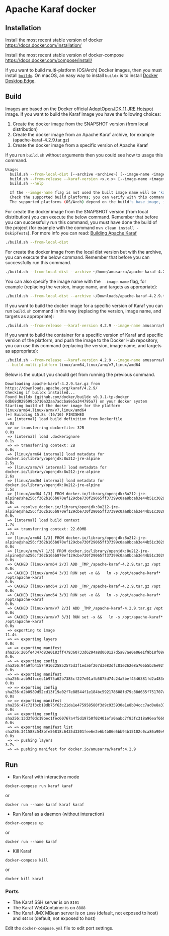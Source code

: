<!--
    Licensed to the Apache Software Foundation (ASF) under one
    or more contributor license agreements.  See the NOTICE file
    distributed with this work for additional information
    regarding copyright ownership.  The ASF licenses this file
    to you under the Apache License, Version 2.0 (the
    "License"); you may not use this file except in compliance
    with the License.  You may obtain a copy of the License at

      http://www.apache.org/licenses/LICENSE-2.0

    Unless required by applicable law or agreed to in writing,
    software distributed under the License is distributed on an
    "AS IS" BASIS, WITHOUT WARRANTIES OR CONDITIONS OF ANY
    KIND, either express or implied.  See the License for the
    specific language governing permissions and limitations
    under the License.
-->
# Apache Karaf docker

## Installation

Install the most recent stable version of docker
https://docs.docker.com/installation/

Install the most recent stable version of docker-compose
https://docs.docker.com/compose/install/

If you want to build multi-platform (OS/Arch) Docker images, then you must install
[`buildx`](https://docs.docker.com/buildx/working-with-buildx/).
On macOS, an easy way to install `buildx` is to install [Docker Desktop Edge](https://docs.docker.com/docker-for-mac/edge-release-notes/).

## Build

Images are based on the Docker official [AdoptOpenJDK 11 JRE Hotspot](https://hub.docker.com/_/adoptopenjdk?tab=tags&page=1&name=11-jre-hotspot) image. If you want to
build the Karaf image you have the following choices:

1. Create the docker image from the SNAPSHOT version (from local distribution)
2. Create the docker image from an Apache Karaf archive, for example (apache-karaf-4.2.9.tar.gz)
3. Create the docker image from a specific version of Apache Karaf

If you run `build.sh` without arguments then you could see how to usage this command.

```bash
Usage:
  build.sh --from-local-dist [--archive <archive>] [--image-name <image>] [--build-multi-platform <comma-separated platforms>]
  build.sh --from-release --karaf-version <x.x.x> [--image-name <image>] [--build-multi-platform <comma-separated platforms>]
  build.sh --help

  If the --image-name flag is not used the built image name will be 'karaf'.
  Check the supported build platforms; you can verify with this command: docker buildx ls
  The supported platforms (OS/Arch) depend on the build's base image, in this case [adoptopenjdk:11-jre-hotspot](https://hub.docker.com/_/adoptopenjdk?tab=tags&page=1&name=11-jre-hotspot).
```

For create the docker image from the SNAPSHOT version (from local distribution) 
you can execute the below command. Remember that before you can successfully run 
this command, you must have done the build of the project 
(for example with the command `mvn clean install -DskipTests`). For more info
you can read: [Building Apache Karaf](https://github.com/apache/karaf/blob/master/BUILDING.md#building-apache-karaf)

```bash
./build.sh --from-local-dist
```

For create the docker image from the local dist version but with the archive,
you can execute the below command. Remember that before you can successfully run 
this command.

```bash
./build.sh --from-local-dist --archive ~/home/amusarra/apache-karaf-4.2.9.tar.gz
```

You can also specify the image name with the `--image-name` flag, for example
(replacing the version, image name, and targets as appropriate):

```bash
./build.sh --from-local-dist --archive ~/Downloads/apache-karaf-4.2.9.tar.gz --image-name amusarra/karaf:4.2.9-dev
```

If you want to build the docker image for a specific version of Karaf
you can run `build.sh` command in this way (replacing the version, image name, 
and targets as appropriate):

```bash
./build.sh --from-release --karaf-version 4.2.9 --image-name amusarra/karaf:4.2.9
```

If you want to build the container for a specific version of Karaf and
specific version of the platform, and push the image to the Docker Hub repository,
you can use this command (replacing the version, image name, and targets as appropriate):

```bash
./build.sh --from-release --karaf-version 4.2.9 --image-name amusarra/karaf:4.2.9 \
 --build-multi-platform linux/arm64,linux/arm/v7,linux/amd64
```

Below is the output you should get from running the previous command.

```
Downloading apache-karaf-4.2.9.tar.gz from https://downloads.apache.org/karaf/4.2.9/
Checking if buildx installed...
Found buildx {github.com/docker/buildx v0.3.1-tp-docker 6db68d029599c6710a32aa7adcba8e5a344795a7} on your docker system
Starting build of the docker image for the platform linux/arm64,linux/arm/v7,linux/amd64
[+] Building 15.8s (16/16) FINISHED
 => [internal] load build definition from Dockerfile                                                                                                                         0.0s
 => => transferring dockerfile: 32B                                                                                                                                          0.0s
 => [internal] load .dockerignore                                                                                                                                            0.1s
 => => transferring context: 2B                                                                                                                                              0.0s
 => [linux/arm64 internal] load metadata for docker.io/library/openjdk:8u212-jre-alpine                                                                                      2.5s
 => [linux/arm/v7 internal] load metadata for docker.io/library/openjdk:8u212-jre-alpine                                                                                     2.6s
 => [linux/amd64 internal] load metadata for docker.io/library/openjdk:8u212-jre-alpine                                                                                      2.5s
 => [linux/amd64 1/3] FROM docker.io/library/openjdk:8u212-jre-alpine@sha256:f362b165b870ef129cbe730f29065ff37399c0aa8bcab3e44b51c302938c9193                                0.0s
 => => resolve docker.io/library/openjdk:8u212-jre-alpine@sha256:f362b165b870ef129cbe730f29065ff37399c0aa8bcab3e44b51c302938c9193                                            0.0s
 => [internal] load build context                                                                                                                                            1.7s
 => => transferring context: 22.69MB                                                                                                                                         1.7s
 => [linux/arm64 1/3] FROM docker.io/library/openjdk:8u212-jre-alpine@sha256:f362b165b870ef129cbe730f29065ff37399c0aa8bcab3e44b51c302938c9193                                0.0s
 => [linux/arm/v7 1/3] FROM docker.io/library/openjdk:8u212-jre-alpine@sha256:f362b165b870ef129cbe730f29065ff37399c0aa8bcab3e44b51c302938c9193                               0.0s
 => CACHED [linux/arm64 2/3] ADD _TMP_/apache-karaf-4.2.9.tar.gz /opt                                                                                                        0.0s
 => CACHED [linux/arm64 3/3] RUN set -x &&   ln -s /opt/apache-karaf* /opt/apache-karaf                                                                                      0.0s
 => CACHED [linux/amd64 2/3] ADD _TMP_/apache-karaf-4.2.9.tar.gz /opt                                                                                                        0.0s
 => CACHED [linux/amd64 3/3] RUN set -x &&   ln -s /opt/apache-karaf* /opt/apache-karaf                                                                                      0.0s
 => CACHED [linux/arm/v7 2/3] ADD _TMP_/apache-karaf-4.2.9.tar.gz /opt                                                                                                       0.0s
 => CACHED [linux/arm/v7 3/3] RUN set -x &&   ln -s /opt/apache-karaf* /opt/apache-karaf                                                                                     0.0s
 => exporting to image                                                                                                                                                      11.4s
 => => exporting layers                                                                                                                                                      0.0s
 => => exporting manifest sha256:205fe4347d83e0183ff479360733d6294a8d060127d5a87ae0e06e1f9b18f08e                                                                            0.0s
 => => exporting config sha256:94a9fb41574916225852575d3f1eda6f267d3e83dfc81e262e8a766b5b36e92f                                                                              0.0s
 => => exporting manifest sha256:acb94fccec1b975a62b7385cf227e01afb5875d74c24a5bef4546381fd2a483e                                                                            0.0s
 => => exporting config sha256:d2b0989d52cd13f19a02f7e88544f1e184bc592178608fd79c88d635f751707a                                                                              0.0s
 => => exporting manifest sha256:47c72f3cb18db75f63c21da1e475958580f3d9c935930e1e8b04ccc7ad0e8a37                                                                            0.0s
 => => exporting config sha256:13d3f0dc19bec1fec60767a4f5d19750f02401efa0aabc7f83fc318a96eaf660                                                                              0.0s
 => => exporting manifest list sha256:341588c548bfe56818c6435d3301fee6e2e6b4b06e5bb94b15102c0ca86a90e9                                                                       0.0s
 => => pushing layers                                                                                                                                                        3.7s
 => => pushing manifest for docker.io/amusarra/karaf:4.2.9
```

## Run

* Run Karaf with interactive mode

```
docker-compose run karaf karaf
```

or 

```
docker run --name karaf karaf karaf
```

* Run Karaf as a daemon (without interaction)

```
docker-compose up
```

or 

```
docker run --name karaf
```

* Kill Karaf

```
docker-compose kill
```

or

```
docker kill karaf
```

### Ports

* The Karaf SSH server is on `8101`
* The Karaf WebContainer is on `8888`
* The Karaf JMX MBean server is on `1099` (default, not exposed to host) and `44444` (default, not exposed to host)

Edit the `docker-compose.yml` file to edit port settings.
